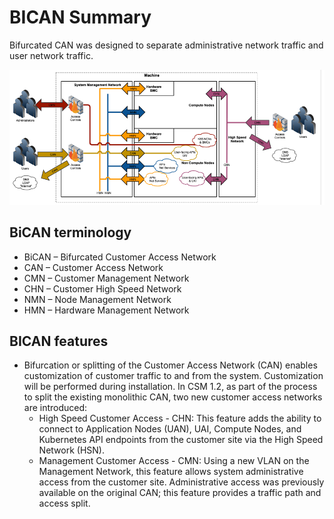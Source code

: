 # BICAN Summary

Bifurcated CAN was designed to separate administrative network traffic and user network traffic.

![network traffic pattern](img/network_traffic_pattern.png)

## BiCAN terminology

- BiCAN – Bifurcated Customer Access Network
- CAN – Customer Access Network
- CMN – Customer Management Network
- CHN – Customer High Speed Network
- NMN – Node Management Network
- HMN – Hardware Management Network

## BICAN features

- Bifurcation or splitting of the Customer Access Network (CAN) enables customization of customer traffic to and from the system.
Customization will be performed during installation.
In CSM 1.2, as part of the process to split the existing monolithic CAN, two new customer access networks are introduced:
  - High Speed Customer Access - CHN: This feature adds the ability to connect to Application Nodes (UAN), UAI, Compute Nodes,
and Kubernetes API endpoints from the customer site via the High Speed Network (HSN).
  - Management Customer Access - CMN:  Using a new VLAN on the Management Network, this feature allows system administrative access from the customer site.
Administrative access was previously available on the original CAN; this feature provides a traffic path and access split.

